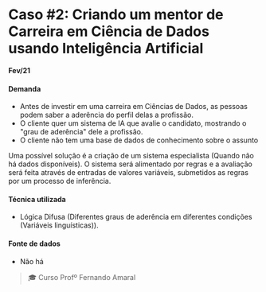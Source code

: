 
# Caso #2: Criando um mentor de Carreira em Ciência de Dados usando Inteligência Artificial
**Fev/21**


#### Demanda
- Antes de investir em uma carreira em Ciências de Dados, as pessoas podem saber a aderência do perfil delas a profissão.
- O cliente quer um sistema de IA que avalie o candidato, mostrando o "grau de aderência" dele a profissão.
- O cliente não tem uma base de dados de conhecimento sobre o assunto

Uma possível solução é a criação de um sistema especialista (Quando não há dados disponíveis). O sistema será alimentado por regras e a avaliação será feita através de entradas de valores variáveis, submetidos as regras por um processo de inferência.

#### Técnica utilizada
- Lógica Difusa (Diferentes graus de aderência em diferentes condições (Variáveis linguísticas)). 

#### Fonte de dados
- Não há
> :mortar_board: Curso Profº Fernando Amaral

